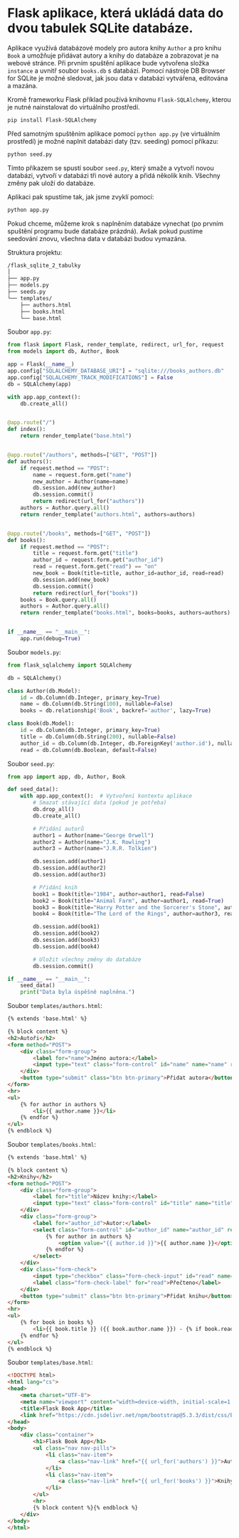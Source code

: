 # Flask aplikace, která ukládá data do dvou tabulek SQLite databáze.
Aplikace využívá databázové modely pro autora knihy `Author` a pro knihu `Book` a umožňuje přidávat autory a knihy do databáze a zobrazovat je na webové stránce. Při prvním spuštění aplikace bude vytvořena složka `instance` a uvnitř soubor `books.db` s databází. Pomocí nástroje DB Browser for SQLite je možné sledovat, jak jsou data v databázi vytvářena, editována a mazána.

Kromě frameworku Flask příklad používá knihovnu `Flask-SQLAlchemy`, kterou je nutné nainstalovat do virtuálního prostředí.
```bash
pip install Flask-SQLAlchemy
```

Před samotným spuštěním aplikace pomocí `python app.py` (ve virtuálním prostředí) je možné naplnit databázi daty (tzv. seeding) pomocí příkazu:
```bash
python seed.py
```
Tímto příkazem se spustí soubor `seed.py`, který smaže a vytvoří novou databázi, vytvoří v databázi tři nové autory a přidá několik knih. Všechny změny pak uloží do databáze.

Aplikaci pak spustíme tak, jak jsme zvyklí pomocí:
```bash
python app.py
```
Pokud chceme, můžeme krok s naplněním databáze vynechat (po prvním spuštění programu bude databáze prázdná). Avšak pokud pustíme seedování znovu, všechna data v databázi budou vymazána.

Struktura projektu:
```bash
/flask_sqlite_2_tabulky
│
├── app.py
├── models.py
├── seeds.py
└── templates/
    ├── authors.html
    ├── books.html
    └── base.html
```

Soubor `app.py`:
```python
from flask import Flask, render_template, redirect, url_for, request
from models import db, Author, Book

app = Flask(__name__)
app.config["SQLALCHEMY_DATABASE_URI"] = "sqlite:///books_authors.db"
app.config["SQLALCHEMY_TRACK_MODIFICATIONS"] = False
db = SQLAlchemy(app)

with app.app_context():
    db.create_all()


@app.route("/")
def index():
    return render_template("base.html")


@app.route("/authors", methods=["GET", "POST"])
def authors():
    if request.method == "POST":
        name = request.form.get("name")
        new_author = Author(name=name)
        db.session.add(new_author)
        db.session.commit()
        return redirect(url_for("authors"))
    authors = Author.query.all()
    return render_template("authors.html", authors=authors)


@app.route("/books", methods=["GET", "POST"])
def books():
    if request.method == "POST":
        title = request.form.get("title")
        author_id = request.form.get("author_id")
        read = request.form.get("read") == "on"
        new_book = Book(title=title, author_id=author_id, read=read)
        db.session.add(new_book)
        db.session.commit()
        return redirect(url_for("books"))
    books = Book.query.all()
    authors = Author.query.all()
    return render_template("books.html", books=books, authors=authors)


if __name__ == "__main__":
    app.run(debug=True)
```

Soubor `models.py`:
```python
from flask_sqlalchemy import SQLAlchemy

db = SQLAlchemy()

class Author(db.Model):
    id = db.Column(db.Integer, primary_key=True)
    name = db.Column(db.String(100), nullable=False)
    books = db.relationship('Book', backref='author', lazy=True)

class Book(db.Model):
    id = db.Column(db.Integer, primary_key=True)
    title = db.Column(db.String(200), nullable=False)
    author_id = db.Column(db.Integer, db.ForeignKey('author.id'), nullable=False)
    read = db.Column(db.Boolean, default=False)
```

Soubor `seed.py`:
```python
from app import app, db, Author, Book

def seed_data():
    with app.app_context():  # Vytvoření kontextu aplikace
        # Smazat stávající data (pokud je potřeba)
        db.drop_all()
        db.create_all()

        # Přidání autorů
        author1 = Author(name="George Orwell")
        author2 = Author(name="J.K. Rowling")
        author3 = Author(name="J.R.R. Tolkien")

        db.session.add(author1)
        db.session.add(author2)
        db.session.add(author3)

        # Přidání knih
        book1 = Book(title="1984", author=author1, read=False)
        book2 = Book(title="Animal Farm", author=author1, read=True)
        book3 = Book(title="Harry Potter and the Sorcerer's Stone", author=author2, read=False)
        book4 = Book(title="The Lord of the Rings", author=author3, read=True)

        db.session.add(book1)
        db.session.add(book2)
        db.session.add(book3)
        db.session.add(book4)

        # Uložit všechny změny do databáze
        db.session.commit()

if __name__ == "__main__":
    seed_data()
    print("Data byla úspěšně naplněna.")
```

Soubor `templates/authors.html`:
```html
{% extends 'base.html' %}

{% block content %}
<h2>Autoři</h2>
<form method="POST">
    <div class="form-group">
        <label for="name">Jméno autora:</label>
        <input type="text" class="form-control" id="name" name="name" required>
    </div>
    <button type="submit" class="btn btn-primary">Přidat autora</button>
</form>
<hr>
<ul>
    {% for author in authors %}
        <li>{{ author.name }}</li>
    {% endfor %}
</ul>
{% endblock %}
```

Soubor `templates/books.html`:
```html
{% extends 'base.html' %}

{% block content %}
<h2>Knihy</h2>
<form method="POST">
    <div class="form-group">
        <label for="title">Název knihy:</label>
        <input type="text" class="form-control" id="title" name="title" required>
    </div>
    <div class="form-group">
        <label for="author_id">Autor:</label>
        <select class="form-control" id="author_id" name="author_id" required>
            {% for author in authors %}
                <option value="{{ author.id }}">{{ author.name }}</option>
            {% endfor %}
        </select>
    </div>
    <div class="form-check">
        <input type="checkbox" class="form-check-input" id="read" name="read">
        <label class="form-check-label" for="read">Přečteno</label>
    </div>
    <button type="submit" class="btn btn-primary">Přidat knihu</button>
</form>
<hr>
<ul>
    {% for book in books %}
        <li>{{ book.title }} ({{ book.author.name }}) - {% if book.read %} Přečteno {% else %} Nepřečteno {% endif %}</li>
    {% endfor %}
</ul>
{% endblock %}
```

Soubor `templates/base.html`:
```html
<!DOCTYPE html>
<html lang="cs">
<head>
    <meta charset="UTF-8">
    <meta name="viewport" content="width=device-width, initial-scale=1.0">
    <title>Flask Book App</title>
    <link href="https://cdn.jsdelivr.net/npm/bootstrap@5.3.3/dist/css/bootstrap.min.css" rel="stylesheet">
</head>
<body>
    <div class="container">
        <h1>Flask Book App</h1>
        <ul class="nav nav-pills">
            <li class="nav-item">
                <a class="nav-link" href="{{ url_for('authors') }}">Autoři</a>
            </li>
            <li class="nav-item">
                <a class="nav-link" href="{{ url_for('books') }}">Knihy</a>
            </li>
        </ul>
        <hr>
        {% block content %}{% endblock %}
    </div>
</body>
</html>
```
